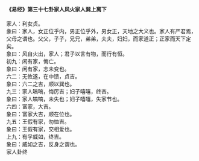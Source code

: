 <font face=微软雅黑>

#### 《易经》第三十七卦家人风火家人巽上离下   

家人：利女贞。   
彖曰：家人，女正位乎内，男正位乎外，男女正，天地之大义也。家人有严君焉，父母之谓也。父父，子子，兄兄，弟弟，夫夫，妇妇，而家道正；正家而天下定矣。   
象曰：风自火出，家人；君子以言有物，而行有恒。   
初九：闲有家，悔亡。   
象曰：闲有家，志未变也。   
六二：无攸遂，在中馈，贞吉。   
象曰：六二之吉，顺以巽也。   
九三：家人嗃嗃，悔厉吉；妇子嘻嘻，终吝。   
象曰：家人嗃嗃，未失也；妇子嘻嘻，失家节也。   
六四：富家，大吉。   
象曰：富家大吉，顺在位也。   
九五：王假有家，勿恤吉。   
象曰：王假有家，交相爱也。   
上九：有孚威如，终吉。   
象曰：威如之吉，反身之谓也。   
家人卦终   

</font>
